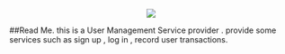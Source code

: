 <p align="center"><img src="https://laravel.com/assets/img/components/logo-laravel.svg"></p>
##Read Me.
this is a User Management Service provider . provide some services such as sign up , log in , record user transactions.
